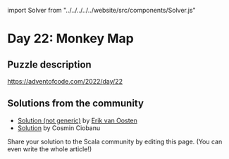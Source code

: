 import Solver from "../../../../../website/src/components/Solver.js"

# Day 22: Monkey Map

## Puzzle description

https://adventofcode.com/2022/day/22

## Solutions from the community

- [Solution (not generic)](https://github.com/erikvanoosten/advent-of-code/blob/main/src/main/scala/nl/grons/advent/y2022/Day22.scala) by [Erik van Oosten](https://github.com/erikvanoosten)
- [Solution](https://github.com/cosminci/advent-of-code/blob/master/src/main/scala/com/github/cosminci/aoc/_2022/Day22.scala) by Cosmin Ciobanu

Share your solution to the Scala community by editing this page. (You can even write the whole article!)
